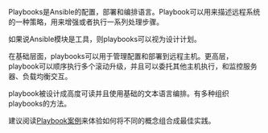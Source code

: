 Playbooks是Ansible的配置，部署和编排语言。Playbook可以用来描述远程系统的一种策略，用来增强或者执行一系列处理步骤。

如果说Ansible模块是工具，则playbooks可以视为设计计划。

在基础层面，playbooks可以用于管理配置和部署到远程主机。更高层，playbook可以顺序执行多个滚动升级，并且可以委托其他主机执行，和监控服务器、负载均衡交互。

playbook被设计成高度可读并且使用基础的文本语言编排。有多种组织playbooks的方法。

建议阅读[Playbook案例](https://github.com/ansible/ansible-examples)来体验如何将不同的概念组合成最佳实践。